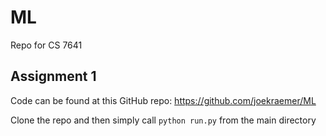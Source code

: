 # ML
Repo for CS 7641

## Assignment 1
Code can be found at this GitHub repo: https://github.com/joekraemer/ML

Clone the repo and then simply call `python run.py` from the main directory
